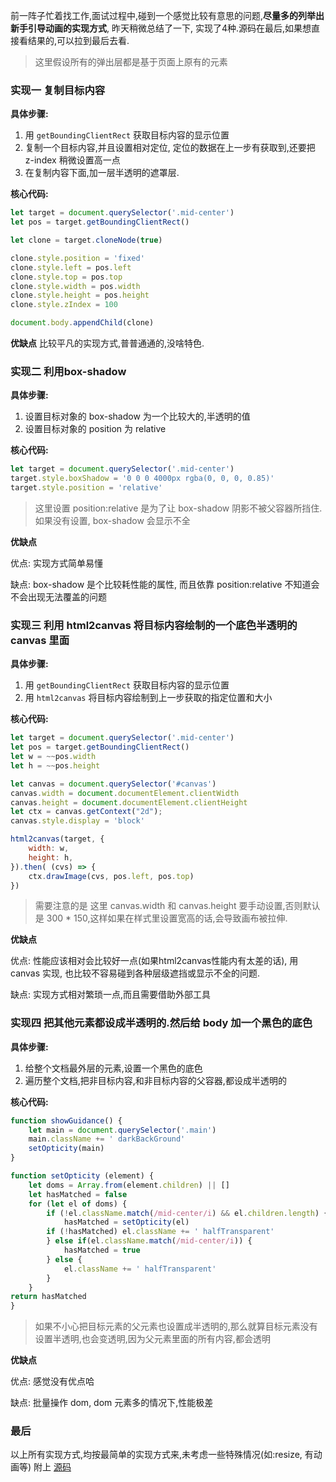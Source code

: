 前一阵子忙着找工作,面试过程中,碰到一个感觉比较有意思的问题,**尽量多的列举出新手引导动画的实现方式**, 昨天稍微总结了一下, 实现了4种.源码在最后,如果想直接看结果的,可以拉到最后去看.

> 这里假设所有的弹出层都是基于页面上原有的元素

### 实现一 复制目标内容
**具体步骤:**
1. 用 `getBoundingClientRect` 获取目标内容的显示位置
2. 复制一个目标内容,并且设置相对定位, 定位的数据在上一步有获取到,还要把 z-index 稍微设置高一点
3. 在复制内容下面,加一层半透明的遮罩层.

**核心代码:**
```javascript
let target = document.querySelector('.mid-center')
let pos = target.getBoundingClientRect()

let clone = target.cloneNode(true)

clone.style.position = 'fixed'
clone.style.left = pos.left
clone.style.top = pos.top
clone.style.width = pos.width
clone.style.height = pos.height
clone.style.zIndex = 100

document.body.appendChild(clone)
```

**优缺点**
比较平凡的实现方式,普普通通的,没啥特色.

### 实现二 利用box-shadow

**具体步骤:**
1. 设置目标对象的 box-shadow 为一个比较大的,半透明的值
2. 设置目标对象的 position 为 relative

**核心代码:**
```javascript
let target = document.querySelector('.mid-center')
target.style.boxShadow = '0 0 0 4000px rgba(0, 0, 0, 0.85)'
target.style.position = 'relative'
```

> 这里设置 position:relative 是为了让 box-shadow 阴影不被父容器所挡住. 如果没有设置, box-shadow 会显示不全

**优缺点**

优点: 实现方式简单易懂

缺点: box-shadow 是个比较耗性能的属性, 而且依靠 position:relative 不知道会不会出现无法覆盖的问题


### 实现三 利用 html2canvas 将目标内容绘制的一个底色半透明的 canvas 里面

**具体步骤:**
1. 用 `getBoundingClientRect` 获取目标内容的显示位置
2. 用 `html2canvas` 将目标内容绘制到上一步获取的指定位置和大小

**核心代码:**
```javascript
let target = document.querySelector('.mid-center')
let pos = target.getBoundingClientRect()
let w = ~~pos.width
let h = ~~pos.height

let canvas = document.querySelector('#canvas')
canvas.width = document.documentElement.clientWidth
canvas.height = document.documentElement.clientHeight
let ctx = canvas.getContext("2d");
canvas.style.display = 'block'

html2canvas(target, {
    width: w,
    height: h,
}).then( (cvs) => {
    ctx.drawImage(cvs, pos.left, pos.top)
})
```

> 需要注意的是 这里 canvas.width 和 canvas.height 要手动设置,否则默认是 300 * 150,这样如果在样式里设置宽高的话,会导致画布被拉伸.


**优缺点**

优点: 性能应该相对会比较好一点(如果html2canvas性能内有太差的话), 用 canvas 实现, 也比较不容易碰到各种层级遮挡或显示不全的问题.

缺点: 实现方式相对繁琐一点,而且需要借助外部工具


### 实现四 把其他元素都设成半透明的.然后给 body 加一个黑色的底色

**具体步骤:**
1. 给整个文档最外层的元素,设置一个黑色的底色
2. 遍历整个文档,把非目标内容,和非目标内容的父容器,都设成半透明的

**核心代码:**
```javascript
function showGuidance() {
    let main = document.querySelector('.main')
    main.className += ' darkBackGround'
    setOpticity(main)
}

function setOpticity (element) {
    let doms = Array.from(element.children) || []
    let hasMatched = false
    for (let el of doms) {
        if (!el.className.match(/mid-center/i) && el.children.length) {
            hasMatched = setOpticity(el)
        if (!hasMatched) el.className += ' halfTransparent'
        } else if(el.className.match(/mid-center/i)) {
            hasMatched = true
        } else {
            el.className += ' halfTransparent'
        }
    }
return hasMatched
}
```

> 如果不小心把目标元素的父元素也设置成半透明的,那么就算目标元素没有设置半透明,也会变透明,因为父元素里面的所有内容,都会透明


**优缺点**

优点: 感觉没有优点哈

缺点: 批量操作 dom, dom 元素多的情况下,性能极差



### 最后
以上所有实现方式,均按最简单的实现方式来,未考虑一些特殊情况(如:resize, 有动画等)
附上 [源码](https://github.com/noahlam/practice-truth/tree/master/guidance)
